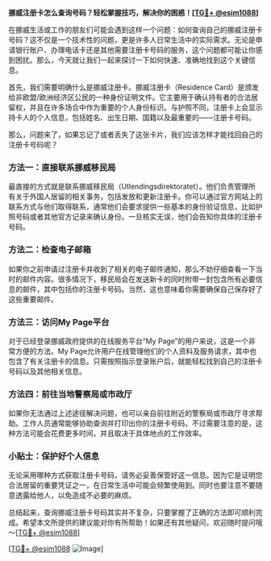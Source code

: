 **挪威注册卡怎么查询号码？轻松掌握技巧，解决你的困惑！[[TG💪+ @esim1088](https://t.me/s/esim1088)]**

在挪威生活或工作的朋友们可能会遇到这样一个问题：如何查询自己的挪威注册卡号码？这不仅是一个技术性的问题，更是许多人日常生活中的实际需求。无论是申请银行账户、办理电话卡还是其他需要注册卡号码的服务，这个问题都可能让你感到困扰。那么，今天就让我们一起来探讨一下如何快速、准确地找到这个关键信息。

首先，我们需要明确什么是挪威注册卡。挪威注册卡（Residence Card）是颁发给非欧盟/欧洲经济区公民的一种身份证明文件。它主要用于确认持有者的合法居留权，并且在许多场合中作为重要的个人身份标识。与护照不同，注册卡上会显示持卡人的个人信息，包括姓名、出生日期、国籍以及最重要的——注册卡号码。

那么，问题来了，如果忘记了或者丢失了这张卡片，我们应该怎样才能找回自己的注册卡号码呢？

### 方法一：直接联系挪威移民局

最直接的方式就是联系挪威移民局（Utlendingsdirektoratet）。他们负责管理所有关于外国人居留的相关事务，包括发放和更新注册卡。你可以通过官方网站上的联系方式与他们取得联系，通常他们会要求提供一些基本的身份验证信息，比如护照号码或者其他官方记录来确认身份。一旦核实无误，他们会告知你具体的注册卡号码。

### 方法二：检查电子邮箱

如果你之前申请过注册卡并收到了相关的电子邮件通知，那么不妨仔细查看一下当时的邮件内容。很多情况下，移民局会在发送新卡的同时附带一封包含所有必要信息的邮件，其中包括你的注册卡号码。当然，这也意味着你需要确保自己保存好了这些重要邮件。

### 方法三：访问My Page平台

对于已经登录挪威政府提供的在线服务平台“My Page”的用户来说，这是一个非常方便的方法。My Page允许用户在线管理他们的个人资料及服务请求，其中也包含了有关注册卡的信息。只需按照指示登录账户后，就能轻松找到自己的注册卡号码以及其他相关信息。

### 方法四：前往当地警察局或市政厅

如果你无法通过上述途径解决问题，也可以亲自前往附近的警察局或市政厅寻求帮助。工作人员通常能够协助查询并打印出你的注册卡号码。不过需要注意的是，这种方法可能会花费更多时间，并且取决于具体地点的工作效率。

### 小贴士：保护好个人信息

无论采用哪种方式获取注册卡号码，请务必妥善保管好这一信息。因为它是证明您合法居留的重要凭证之一，在日常生活中可能会频繁使用到。同时也要注意不要随意透露给他人，以免造成不必要的麻烦。

总结起来，查询挪威注册卡号码其实并不复杂，只要掌握了正确的方法即可顺利完成。希望本文所提供的建议能对你有所帮助！如果还有其他疑问，欢迎随时提问哦～[[TG💪+ @esim1088](https://t.me/s/esim1088)]

[[TG💪+ @esim1088](https://t.me/s/esim1088) ![Image](https://i.postimg.cc/4NQfJmqS/Snipaste-2025-05-13-00-14-12.png)]